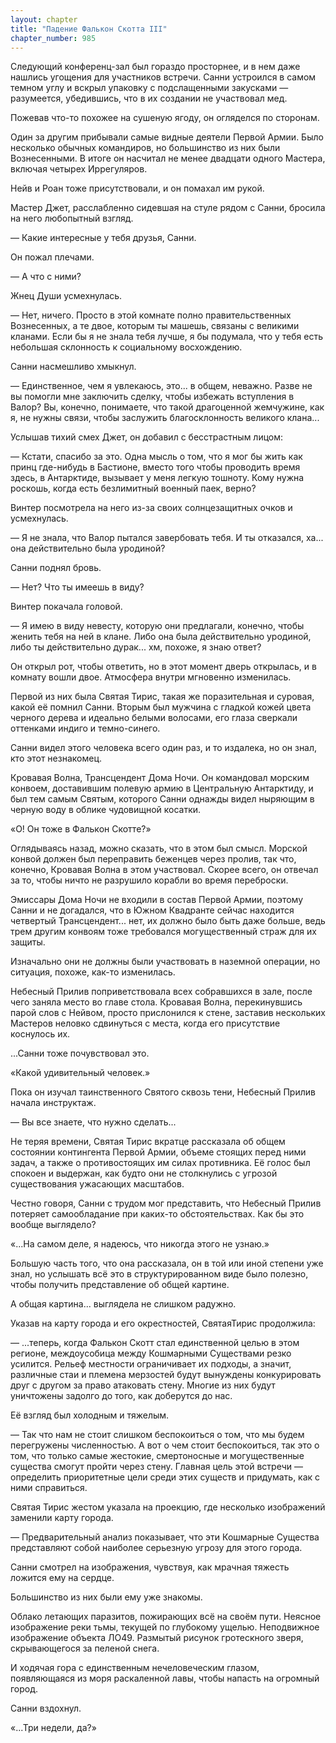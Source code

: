```yaml
---
layout: chapter
title: "Падение Фалькон Скотта III"
chapter_number: 985
---
```


Следующий конференц-зал был гораздо просторнее, и в нем даже нашлись угощения для участников встречи. Санни устроился в самом темном углу и вскрыл упаковку с подслащенными закусками — разумеется, убедившись, что в их создании не участвовал мед.

Пожевав что-то похожее на сушеную ягоду, он огляделся по сторонам.

Один за другим прибывали самые видные деятели Первой Армии. Было несколько обычных командиров, но большинство из них были Вознесенными. В итоге он насчитал не менее двадцати одного Мастера, включая четырех Иррегуляров.

Нейв и Роан тоже присутствовали, и он помахал им рукой.

Мастер Джет, расслабленно сидевшая на стуле рядом с Санни, бросила на него любопытный взгляд.

— Какие интересные у тебя друзья, Санни.

Он пожал плечами.

— А что с ними?

Жнец Души усмехнулась.

— Нет, ничего. Просто в этой комнате полно правительственных Вознесенных, а те двое, которым ты машешь, связаны с великими кланами. Если бы я не знала тебя лучше, я бы подумала, что у тебя есть небольшая склонность к социальному восхождению.

Санни насмешливо хмыкнул.

— Единственное, чем я увлекаюсь, это... в общем, неважно. Разве не вы помогли мне заключить сделку, чтобы избежать вступления в Валор? Вы, конечно, понимаете, что такой драгоценной жемчужине, как я, не нужны связи, чтобы заслужить благосклонность великого клана...

Услышав тихий смех Джет, он добавил с бесстрастным лицом:

— Кстати, спасибо за это. Одна мысль о том, что я мог бы жить как принц где-нибудь в Бастионе, вместо того чтобы проводить время здесь, в Антарктиде, вызывает у меня легкую тошноту. Кому нужна роскошь, когда есть безлимитный военный паек, верно?

Винтер посмотрела на него из-за своих солнцезащитных очков и усмехнулась.

— Я не знала, что Валор пытался завербовать тебя. И ты отказался, ха... она действительно была уродиной?

Санни поднял бровь.

— Нет? Что ты имеешь в виду?

Винтер покачала головой.

— Я имею в виду невесту, которую они предлагали, конечно, чтобы женить тебя на ней в клане. Либо она была действительно уродиной, либо ты действительно дурак... хм, похоже, я знаю ответ?

Он открыл рот, чтобы ответить, но в этот момент дверь открылась, и в комнату вошли двое. Атмосфера внутри мгновенно изменилась.

Первой из них была Святая Тирис, такая же поразительная и суровая, какой её помнил Санни. Вторым был мужчина с гладкой кожей цвета черного дерева и идеально белыми волосами, его глаза сверкали оттенками индиго и темно-синего.

Санни видел этого человека всего один раз, и то издалека, но он знал, кто этот незнакомец.

Кровавая Волна, Трансцендент Дома Ночи. Он командовал морским конвоем, доставившим полевую армию в Центральную Антарктиду, и был тем самым Святым, которого Санни однажды видел ныряющим в черную воду в облике чудовищной косатки.

«О! Он тоже в Фалькон Скотте?»

Оглядываясь назад, можно сказать, что в этом был смысл. Морской конвой должен был переправить беженцев через пролив, так что, конечно, Кровавая Волна в этом участвовал. Скорее всего, он отвечал за то, чтобы ничто не разрушило корабли во время переброски.

Эмиссары Дома Ночи не входили в состав Первой Армии, поэтому Санни и не догадался, что в Южном Квадранте сейчас находится четвертый Трансцендент... нет, их должно было быть даже больше, ведь трем другим конвоям тоже требовался могущественный страж для их защиты.

Изначально они не должны были участвовать в наземной операции, но ситуация, похоже, как-то изменилась.

Небесный Прилив поприветствовала всех собравшихся в зале, после чего заняла место во главе стола. Кровавая Волна, перекинувшись парой слов с Нейвом, просто прислонился к стене, заставив нескольких Мастеров неловко сдвинуться с места, когда его присутствие коснулось их.

...Санни тоже почувствовал это.

«Какой удивительный человек.»

Пока он изучал таинственного Святого сквозь тени, Небесный Прилив начала инструктаж.

— Вы все знаете, что нужно сделать...

Не теряя времени, Святая Тирис вкратце рассказала об общем состоянии контингента Первой Армии, объеме стоящих перед ними задач, а также о противостоящих им силах противника. Её голос был спокоен и выдержан, как будто они не столкнулись с угрозой существования ужасающих масштабов.

Честно говоря, Санни с трудом мог представить, что Небесный Прилив потеряет самообладание при каких-то обстоятельствах. Как бы это вообще выглядело?

«...На самом деле, я надеюсь, что никогда этого не узнаю.»

Большую часть того, что она рассказала, он в той или иной степени уже знал, но услышать всё это в структурированном виде было полезно, чтобы получить представление об общей картине.

А общая картина... выглядела не слишком радужно.

Указав на карту города и его окрестностей, СвятаяТирис продолжила:

— ...теперь, когда Фалькон Скотт стал единственной целью в этом регионе, междоусобица между Кошмарными Существами резко усилится. Рельеф местности ограничивает их подходы, а значит, различные стаи и племена мерзостей будут вынуждены конкурировать друг с другом за право атаковать стену. Многие из них будут уничтожены задолго до того, как доберутся до нас.

Её взгляд был холодным и тяжелым.

— Так что нам не стоит слишком беспокоиться о том, что мы будем перегружены численностью. А вот о чем стоит беспокоиться, так это о том, что только самые жестокие, смертоносные и могущественные существа смогут пройти через стену. Главная цель этой встречи — определить приоритетные цели среди этих существ и придумать, как с ними справиться.

Святая Тирис жестом указала на проекцию, где несколько изображений заменили карту города.

— Предварительный анализ показывает, что эти Кошмарные Существа представляют собой наиболее серьезную угрозу для этого города.

Санни смотрел на изображения, чувствуя, как мрачная тяжесть ложится ему на сердце.

Большинство из них были ему уже знакомы.

Облако летающих паразитов, пожирающих всё на своём пути. Неясное изображение реки тьмы, текущей по глубокому ущелью. Неподвижное изображение объекта ЛО49. Размытый рисунок гротескного зверя, скрывающегося за пеленой снега.

И ходячая гора с единственным нечеловеческим глазом, появляющаяся из моря раскаленной лавы, чтобы напасть на огромный город.

Санни вздохнул.

«...Три недели, да?»